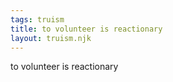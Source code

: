 ```yaml
---
tags: truism
title: to volunteer is reactionary
layout: truism.njk
---
```


to volunteer is reactionary